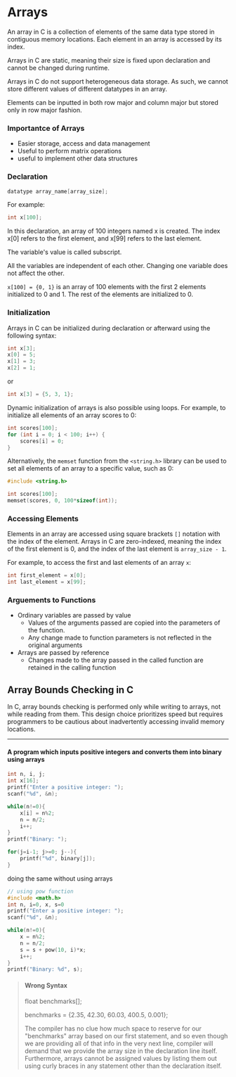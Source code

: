 # Arrays

An array in C is a collection of elements of the same data type stored in contiguous memory locations. Each element in an array is accessed by its index. 

Arrays in C are static, meaning their size is fixed upon declaration and cannot be changed during runtime.

Arrays in C do not support heterogeneous data storage. As such, we cannot store different values of different datatypes in an array.

Elements can be inputted in both row major and column major but stored only in row major fashion.

### Importantce of Arrays

* Easier storage, access and data management
* Useful to perform matrix operations
* useful to implement other data structures

### Declaration

```C
datatype array_name[array_size];
```

For example:

```C
int x[100];
```

In this declaration, an array of 100 integers named x is created. The index x[0] refers to the first element, and x[99] refers to the last element.

The variable's value is called subscript.

All the variables are independent of each other. Changing one variable does not affect the other.

`x[100] = {0, 1}` is an array of 100 elements with the first 2 elements initialized to 0 and 1. The rest of the elements are initialized to 0.


### Initialization 

Arrays in C can be initialized during declaration or afterward using the following syntax:

```c
int x[3];
x[0] = 5;
x[1] = 3;
x[2] = 1;
```

or

```c
int x[3] = {5, 3, 1};
```

Dynamic initialization of arrays is also possible using loops. For example, to initialize all elements of an array scores to 0:

```C
int scores[100];
for (int i = 0; i < 100; i++) {
    scores[i] = 0;
}
```

Alternatively, the `memset` function from the `<string.h>` library can be used to set all elements of an array to a specific value, such as 0:

```C
#include <string.h>

int scores[100];
memset(scores, 0, 100*sizeof(int));
```

### Accessing Elements

Elements in an array are accessed using square brackets `[]` notation with the index of the element. Arrays in C are zero-indexed, meaning the index of the first element is 0, and the index of the last element is `array_size - 1`. 

For example, to access the first and last elements of an array `x`:

```C
int first_element = x[0];
int last_element = x[99];
```

### Arguements to Functions

- Ordinary variables are passed by value
  - Values of the arguments passed are copied into the
parameters of the function.
  - Any change made to function parameters is not reflected in the original arguments
- Arrays are passed by reference
  - Changes made to the array passed in the called function are retained in the calling function

## Array Bounds Checking in C

In C, array bounds checking is performed only while writing to arrays, not while reading from them. This design choice prioritizes speed but requires programmers to be cautious about inadvertently accessing invalid memory locations.

---

#### A program which inputs positive integers and converts them into binary using arrays

```C
int n, i, j;
int x[16];
printf("Enter a positive integer: ");
scanf("%d", &n);

while(n!=0){
    x[i] = n%2;
    n = n/2;
    i++;
}
printf("Binary: ");

for(j=i-1; j>=0; j--){
    printf("%d", binary[j]);
}
```

doing the same without using arrays

```C
// using pow function 
#include <math.h>
int n, i=0, x, s=0
printf("Enter a positive integer: ");
scanf("%d", &n);

while(n!=0){
    x = n%2;
    n = n/2;
    s = s + pow(10, i)*x;
    i++;
}
printf("Binary: %d", s);
```

> #### Wrong Syntax
> float benchmarks[];
> 
> benchmarks = {2.35, 42.30, 60.03, 400.5, 0.001};
>
> The compiler has no clue how much space to reserve for our "benchmarks" array based on our first statement, and so even though we are providing all of that info in the very next line, compiler will demand that we provide the array size in the declaration line itself. Furthermore, arrays cannot be assigned values by listing them out using curly braces in any statement other than the declaration itself.

